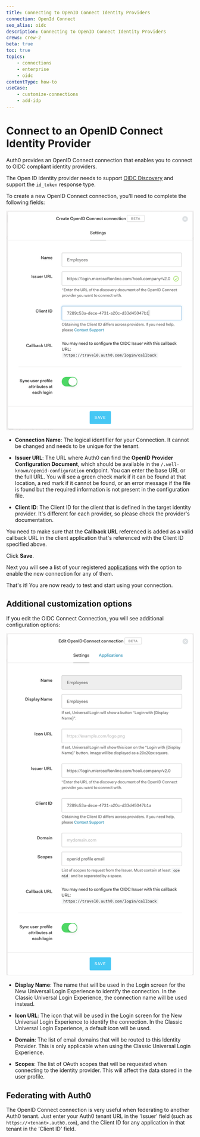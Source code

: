 ```yaml
---
title: Connecting to OpenID Connect Identity Providers
connection: OpenId Connect
seo_alias: oidc
description: Connecting to OpenID Connect Identity Providers
crews: crew-2
beta: true
toc: true
topics:
    - connections
    - enterprise
    - oidc
contentType: how-to
useCase:
    - customize-connections
    - add-idp
---
```


# Connect to an OpenID Connect Identity Provider

Auth0 provides an OpenID Connect connection that enables you to connect to OIDC compliant identity providers.

The Open ID identity provider needs to support [OIDC Discovery](https://openid.net/specs/openid-connect-discovery-1_0.html) and support the `id_token` response type.

To create a new OpenID Connect connection, you'll need to complete the following fields:

![](/media/articles/connections/enterprise/oidc/oidc-small.png)

* **Connection Name**: The logical identifier for your Connection. It cannot be changed and needs to be unique for the tenant.

* **Issuer URL**: The URL where Auth0 can find the **OpenID Provider Configuration Document**, which should be available in the `/.well-known/openid-configuration` endpoint. You can enter the base URL or the full URL. You will see a green check mark if it can be found at that location, a red mark if it cannot be found, or an error message if the file is found but the required information is not present in the configuration file.

* **Client ID**: The Client ID for the client that is defined in the target identity provider. It's different for each provider, so please check the provider's documentation.

You need to make sure that the **Callback URL** referenced is added as a valid callback URL in the client application that's referenced with the Client ID specified above.

Click **Save**.

Next you will see a list of your registered [applications](${manage_url}/#/applications) with the option to enable the new connection for any of them.

That's it! You are now ready to test and start using your connection.

## Additional customization options

If you edit the OIDC Connect Connection, you will see additional configuration options:

![](/media/articles/connections/enterprise/oidc/oidc-details.png)

* **Display Name**: The name that will be used in the Login screen for the New Universal Login Experience to identify the connection. In the Classic Universal Login Experience, the connection name will be used instead.

* **Icon URL**: The icon that will be used in the Login screen for the New Universal Login Experience to identify the connection. In the Classic Universal Login Experience, a default icon will be used.

* **Domain**: The list of email domains that will be routed to this Identity Provider. This is only applicable when using the Classic Universal Login Experience.

* **Scopes**: The list of OAuth scopes that will be requested when connecting to the identity provider. This will affect the data stored in the user profile.

## Federating with Auth0

The OpenID Connect connection is very useful when federating to another Auth0 tenant. Just enter your Auth0 tenant URL in the 'Issuer' field (such as `https://<tenant>.auth0.com`), and the Client ID for any application in that tenant in the 'Client ID' field.

